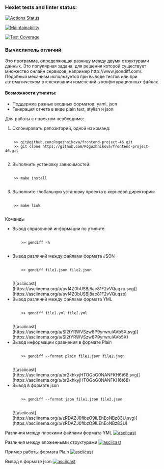 ### Hexlet tests and linter status:
[![Actions Status](https://github.com/Rogozhnikova/frontend-project-46/actions/workflows/hexlet-check.yml/badge.svg)](https://github.com/Rogozhnikova/frontend-project-46/actions)

[![Maintainability](https://api.codeclimate.com/v1/badges/e8c90e0a80421bb145e5/maintainability)](https://codeclimate.com/github/Rogozhnikova/frontend-project-46/maintainability)

[![Test Coverage](https://api.codeclimate.com/v1/badges/e8c90e0a80421bb145e5/test_coverage)](https://codeclimate.com/github/Rogozhnikova/frontend-project-46/test_coverage)

<h3>Вычислитель отличий</h3>
 <p>Это программа, определяющая разницу между двумя структурами данных. Это популярная задача, для решения которой существует множество онлайн сервисов, например http://www.jsondiff.com/. Подобный механизм используется при выводе тестов или при автоматическом отслеживании изменений в конфигурационных файлах.<p>

<h4>Возможности утилиты:</h4>
<ul>
<li>Поддержка разных входных форматов: yaml, json</li>
<li>Генерация отчета в виде plain text, stylish и json</li>
</ul>

Для работы с проектом необходимо:

1. Склонировать репозиторий, одной из команд:
<pre>
  <code>
    >> git@github.com:Rogozhnikova/frontend-project-46.git
    >> git clone https://github.com/Rogozhnikova/frontend-project-46.git
  </code>
</pre>

2. Выполнить установку зависимостей:
<pre>
  <code>
    >> make install
  </code>
</pre>

3. Выполните глобальную установку проекта в корневой директории:
<pre>
  <code>
    >> make link
  </code>
</pre>

Команды
<ul>
<li> Вывод справочной информации по утилите:<pre>
  <code>
    >> gendiff -h
  </code>
</pre></li>
<li>Вывод различий между файлами формата JSON<pre>
  <code>
    >> gendiff file1.json file2.json
  </code>
</pre>[![asciicast](https://asciinema.org/a/pvf4Z0bUSBj8ac81F2vVQuqzo.svg)](https://asciinema.org/a/pvf4Z0bUSBj8ac81F2vVQuqzo)</li>
<li>Вывод различий между файлами формата YML<pre>
  <code>
    >> gendiff file1.yml file2.yml
  </code>
</pre>[![asciicast](https://asciinema.org/a/Sl2tYRWVSzw8P9yrwruIAVb5X.svg)](https://asciinema.org/a/Sl2tYRWVSzw8P9yrwruIAVb5X)</li>
<li>Вывод информации сравнения в формате Plain<pre>
  <code>
    >> gendiff --format plain file1.json file2.json
  </code>
</pre>[![asciicast](https://asciinema.org/a/br2khkyjHTOGoG0NANFKH6t68.svg)](https://asciinema.org/a/br2khkyjHTOGoG0NANFKH6t68)
</li>
<li>Вывод в формате json<pre>
  <code>
    >> gendiff --format json file1.json file2.json
  </code>
</pre>
[![asciicast](https://asciinema.org/a/zRDAZJ0flbzO9ILEhEoNBz83U.svg)](https://asciinema.org/a/zRDAZJ0flbzO9ILEhEoNBz83U)
</li>
</ul>

Различия между плоскими файлами формата YML
[![asciicast](https://asciinema.org/a/Sl2tYRWVSzw8P9yrwruIAVb5X.svg)](https://asciinema.org/a/Sl2tYRWVSzw8P9yrwruIAVb5X)

Различия между вложенными структурами
[![asciicast](https://asciinema.org/a/71F3a33KRraTJ3PyNmtZCzLfP.svg)](https://asciinema.org/a/71F3a33KRraTJ3PyNmtZCzLfP)

Пример работы формата Plain
[![asciicast](https://asciinema.org/a/br2khkyjHTOGoG0NANFKH6t68.svg)](https://asciinema.org/a/br2khkyjHTOGoG0NANFKH6t68)

Вывод в формате json
[![asciicast](https://asciinema.org/a/zRDAZJ0flbzO9ILEhEoNBz83U.svg)](https://asciinema.org/a/zRDAZJ0flbzO9ILEhEoNBz83U)
